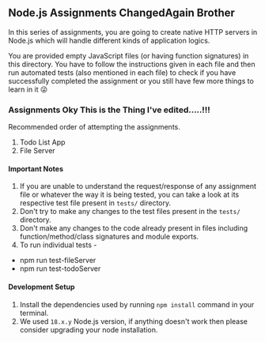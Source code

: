 ## Node.js Assignments ChangedAgain Brother
In this series of assignments, you are going to create native HTTP servers in Node.js which will handle different kinds of application logics.

You are provided empty JavaScript files (or having function signatures) in this directory. You have to follow the instructions given in each file and then run automated tests (also mentioned in each file) to check if you have successfully completed the assignment or you still have few more things to learn in it 😜

### Assignments  Oky This is the Thing I've edited.....!!!
Recommended order of attempting the assignments.
1. Todo List App
2. File Server

#### Important Notes
1. If you are unable to understand the request/response of any assignment file or whatever the way it is being tested, you can take a look at its respective test file present in `tests/` directory.
2. Don't try to make any changes to the test files present in the `tests/` directory.
3. Don't make any changes to the code already present in files including function/method/class signatures and module exports.
4. To run individual tests - 
 - npm run test-fileServer
 - npm run test-todoServer

#### Development Setup
1. Install the dependencies used by running `npm install` command in your terminal.
2. We used `18.x.y` Node.js version, if anything doesn't work then please consider upgrading your node installation.
